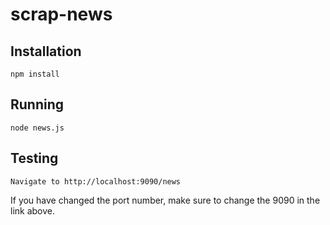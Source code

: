 # scrap-news

## Installation
``
npm install
``

## Running 
```
node news.js
```

## Testing
```
Navigate to http://localhost:9090/news
```
If you have changed the port number, make sure to change
the 9090 in the link above.
